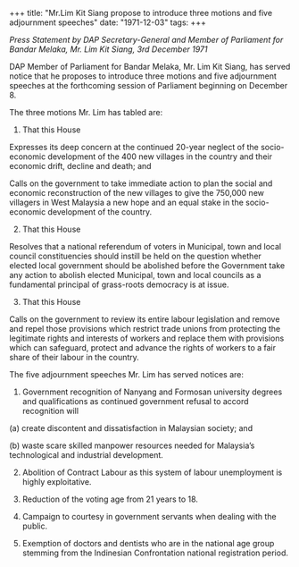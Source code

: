 +++ 
title: "Mr.Lim Kit Siang propose to introduce three motions and five adjournment speeches"
date: "1971-12-03"
tags:
+++

_Press Statement by DAP Secretary-General and Member of Parliament for Bandar Melaka, Mr. Lim Kit Siang, 3rd December 1971_

DAP Member of Parliament for Bandar Melaka, Mr. Lim Kit Siang, has served notice that he proposes to introduce three motions and five adjournment speeches at the forthcoming session of Parliament beginning on December 8.

The three motions Mr. Lim has tabled are:

1. That this House</u>

Expresses its deep concern at the continued 20-year neglect of the socio-economic development of the 400 new villages in the country and their economic drift, decline and death; and 

Calls on the government to take immediate action to plan the social and economic reconstruction of the new villages to give the 750,000 new villagers in West Malaysia a new hope and an equal stake in the socio-economic development of the country.

2. That this House

Resolves that a national referendum of voters in Municipal, town and local council constituencies should instill be held on the question whether elected local government should be abolished before the Government take any action to abolish elected Municipal, town and local councils as a fundamental principal of grass-roots democracy is at issue.

3. That this House

Calls on the government to review its entire labour legislation and remove and repel those provisions which restrict trade unions from protecting the legitimate rights and interests of workers and replace them with provisions which can safeguard, protect and advance the rights of workers to a fair share of their labour in the country.

The five adjournment speeches Mr. Lim has served notices are:

1.	Government recognition of Nanyang and Formosan university degrees and qualifications as continued government refusal to accord recognition will 

(a)	create discontent and dissatisfaction in Malaysian society; and

(b)	waste scare skilled manpower resources needed for Malaysia’s technological and industrial development.

2.	Abolition of Contract Labour as this system of labour unemployment is highly exploitative.

3.	Reduction of the voting age from 21 years to 18.

4.	Campaign to courtesy in government servants when dealing with the public.

5.	Exemption of doctors and dentists who are in the national age group stemming from the Indinesian Confrontation national registration period.


 
